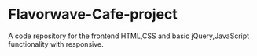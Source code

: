 # Flavorwave-Cafe-project
A code repository for the frontend HTML,CSS and basic jQuery,JavaScript functionality with responsive.
